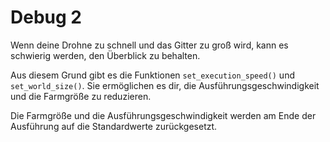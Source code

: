 # Debug 2
Wenn deine Drohne zu schnell und das Gitter zu groß wird, kann es schwierig werden, den Überblick zu behalten.

Aus diesem Grund gibt es die Funktionen `set_execution_speed()` und `set_world_size()`.
Sie ermöglichen es dir, die Ausführungsgeschwindigkeit und die Farmgröße zu reduzieren.

Die Farmgröße und die Ausführungsgeschwindigkeit werden am Ende der Ausführung auf die Standardwerte zurückgesetzt.